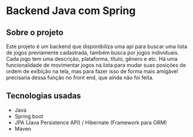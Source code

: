 # Backend Java com Spring

## Sobre o projeto

Este projeto é um backend que disponibiliza uma api para buscar uma lista de jogos previamente cadastrada, também busca por jogos individuais. Cada jogo tem uma descrição, plataforma, título, gênero e etc. Há uma funcionalidade de movimentar jogos na lista para mudar suas posições de ordem de exibição na tela, mas para fazer isso de forma mais amigável precisaria dessa função no front end, que ainda não foi feita.

## Tecnologias usadas

- Java
- Spring boot
- JPA (Java Persistence API) / Hibernate (Framework para ORM)
- Maven
